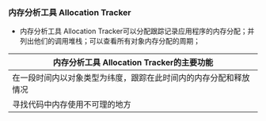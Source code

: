 ### 内存分析工具 Allocation Tracker
+ 内存分析工具 Allocation Tracker可以分配跟踪记录应用程序的内存分配；并列出他们的调用堆栈；可以查看所有对象内存分配的周期；

|内存分析工具 Allocation Tracker的主要功能|
|------|
|在一段时间内以对象类型为纬度，跟踪在此时间内的内存分配和释放情况|
|寻找代码中内存使用不可理的地方|
